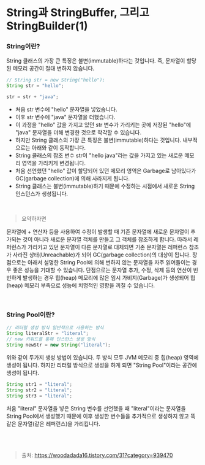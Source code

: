 # String과 StringBuffer, 그리고 StringBuilder(1)

### String이란?
String 클래스의 가장 큰 특징은 불변(immutable)하다는 것입니다.
즉, 문자열이 할당된 메모리 공간이 절대 변하지 않습니다.

```java
// String str = new String("hello");
String str = "hello";

str = str + "java";
```

* 처음 str 변수에 "hello" 문자열을 넣었습니다.
* 이후 str 변수에 "java" 문자열을 더했습니다.
* 이 과정을 "hello" 값을 가지고 있던 str 변수가 가리키는 곳에 저장된 "hello"에 "java" 문자열을 더해 변경한 것으로 착각할 수 있습니다.
* 하지만 String 클래스의 가장 큰 특징은 불변(immutable)하다는 것입니다. 내부적으로는 아래와 같이 동작합니다.
* String 클래스의 참조 변수 str이 "hello java"라는 값을 가지고 있는 새로운 메모리 영역을 가리키게 변경됩니다.
* 처음 선언했던 "hello" 값이 할당되어 있던 메모리 영역은 Garbage로 남아있다가 GC(garbage collection)에 의해 사라지게 됩니다.
* String 클래스는 불변(immutable)하기 때문에 수정하는 시점에서 새로운 String 인스턴스가 생성됩니다.

<br>

> 요약하자면

문자열에 + 연산자 등을 사용하여 수정이 발생할 때 기존 문자열에 새로운 문자열이 추가되는 것이 아니라 새로운 문자열 객체를 만들고 그 객체를 참조하게 합니다. 
따라서 레퍼런스가 가리키고 있던 문자열이 다른 문자열로 대체되면 기존 문자열은 레퍼런스 참조가 사라진 상태(Unreachable)가 되어 GC(garbage collection)의 대상이 됩니다. 
장점으로는 아래서 설명한 String Pool에 의해 변하지 않는 문자열을 자주 읽어들이는 경우 좋은 성능을 기대할 수 있습니다. 
단점으로는 문자열 추가, 수정, 삭제 등의 연산이 빈번하게 발생하는 경우 힙(heap) 메모리에 많은 임시 가비지(Garbage)가 생성되어 힙(heap) 메모리 부족으로 성능에 치명적인 영향을 끼칠 수 있습니다. 

<br>

### String Pool이란?

```java
// 리터럴 생성 방식 일반적으로 사용하는 방식
String literalStr = "literal";
// new 키워드를 통해 인스턴스 생성 방식
String newStr = new String("literal");
```
위와 같이 두가지 생성 방법이 있습니다. 두 방식 모두 JVM 메모리 중 힙(heap) 영역에 생성이 됩니다.
하지만 리터럴 방식으로 생성을 하게 되면 "String Pool"이라는 공간에 생성이 됩니다.

```java
String str1 = "literal";
String str2 = "literal";
String str3 = "literal";
```

처음 "literal" 문자열을 넣은 String 변수를 선언했을 때 "literal"이라는 문자열을 String Pool에서 생성했기 때문에
이후 생성한 변수들을 추가적으로 생성하지 않고 똑같은 문자열(같은 레퍼런스)을 가리킵니다.

<br>
<br>

> 출처: https://woodadada16.tistory.com/31?category=939470



